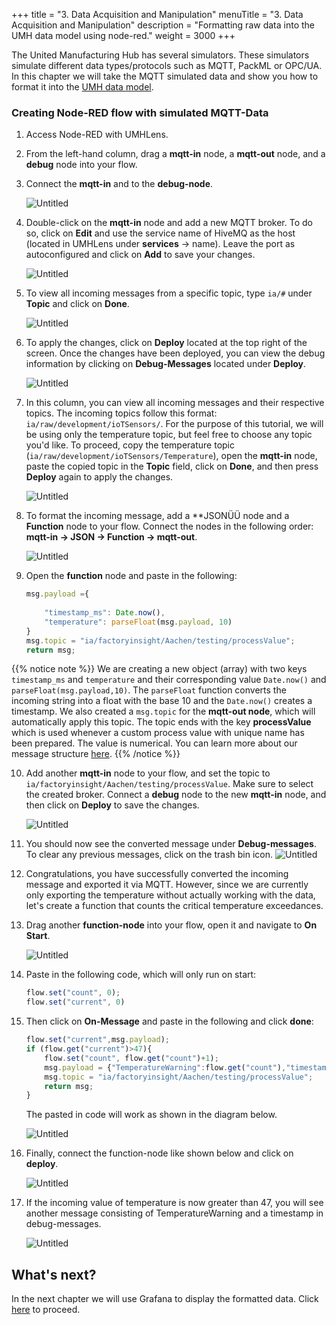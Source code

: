 +++
title = "3. Data Acquisition and Manipulation"
menuTitle = "3. Data Acquisition and Manipulation"
description = "Formatting raw data into the UMH data model using node-red."
weight = 3000
+++



The United Manufacturing Hub has several simulators. These simulators simulate different data types/protocols such as MQTT, PackML or OPC/UA. In this chapter we will take the MQTT simulated data and show you how to format it into the [UMH data model](https://learn.umh.app/docs/datamodel/).


### Creating Node-RED flow with simulated MQTT-Data

1. Access Node-RED with UMHLens.
2. From the left-hand column, drag a **mqtt-in** node, a **mqtt-out** node, and a **debug** node into your flow.
3. Connect the **mqtt-in** and to the **debug-node**.

   ![Untitled](/images/getstarted/dataAcquisitionManipulation/getStartedDataAcqMan1.png)
4. Double-click on the **mqtt-in** node and add a new MQTT broker. To do so, click on **Edit** and use the service name of HiveMQ as the host (located in UMHLens under **services** -> name). Leave the port as autoconfigured and click on **Add** to save your changes.

   ![Untitled](/images/getstarted/dataAcquisitionManipulation/getStartedDataAcqManServicename.png)
5. To view all incoming messages from a specific topic, type `ia/#` under **Topic** and click on **Done**.

   ![Untitled](/images/getstarted/dataAcquisitionManipulation/getStartedDataAcqManiaRaw.png)
6. To apply the changes, click on **Deploy** located at the top right of the screen. Once the changes have been deployed, you can view the debug information by clicking on **Debug-Messages** located under **Deploy**. 

   ![Untitled](/images/getstarted/dataAcquisitionManipulation/getStartedDataAcqManDebugDeploy.png)
7. In this column, you can view all incoming messages and their respective topics. The incoming topics follow this format: `ia/raw/development/ioTSensors/`. For the purpose of this tutorial, we will be using only the temperature topic, but feel free to choose any topic you'd like. To proceed, copy the temperature topic (`ia/raw/development/ioTSensors/Temperature`), open the **mqtt-in** node, paste the copied topic in the **Topic** field, click on **Done**, and then press **Deploy** again to apply the changes.

   ![Untitled](/images/getstarted/dataAcquisitionManipulation/getStartedDataAcqManNewTopic.png)
8. To format the incoming message, add a **JSONÜÜ node and a **Function** node to your flow. Connect the nodes in the following order: **mqtt-in → JSON → Function → mqtt-out**.

   ![Untitled](/images/getstarted/dataAcquisitionManipulation/getStartedDataAcqManNewNodes.png)
9. Open the **function** node and paste in the following:

   ```jsx
   msg.payload ={
    
       "timestamp_ms": Date.now(), 
       "temperature": parseFloat(msg.payload, 10)
   }
   msg.topic = "ia/factoryinsight/Aachen/testing/processValue";
   return msg;
   ```
   
{{% notice note %}}
We are creating a new object (array) with two keys `timestamp_ms` and `temperature` and their corresponding value `Date.now()` and `parseFloat(msg.payload,10)`.
The `parseFloat` function converts the incoming string into a float with the base 10 and the `Date.now()` creates a timestamp.
We also created a `msg.topic` for the **mqtt-out node**, which will automatically apply this topic. 
The topic ends with the key **processValue** which is used whenever a custom process value with unique name has been prepared. The value is numerical. You can learn more about our message structure [here](https://learn.umh.app/docs/datamodel/messages/).
{{% /notice %}}

10. Add another **mqtt-in** node to your flow, and set the topic to `ia/factoryinsight/Aachen/testing/processValue`. Make sure to select the created broker. Connect a **debug** node to the new **mqtt-in** node, and then click on **Deploy** to save the changes.

    ![Untitled](/images/getstarted/dataAcquisitionManipulation/getStartedDataAcqManNewDebug.png)
11. You should now see the converted message under **Debug-messages**. To clear any previous messages, click on the trash bin icon.
    ![Untitled](/images/getstarted/dataAcquisitionManipulation/getStartedDataAcqManDebugWindow.png)
12. Congratulations, you have successfully converted the incoming message and exported it via MQTT. However, since we are currently only exporting the temperature without actually working with the data, let's create a function that counts the critical temperature exceedances.
13. Drag another **function-node** into your flow, open it and navigate to **On Start**.

    ![Untitled](/images/getstarted/dataAcquisitionManipulation/getStartedDataAcqManOnStart.png)
14. Paste in the following code, which will only run on start:

    ```jsx
    flow.set("count", 0);
    flow.set("current", 0)
    ```

15. Then click on **On-Message** and paste in the following and click **done**:

    ```jsx
    flow.set("current",msg.payload);
    if (flow.get("current")>47){
        flow.set("count", flow.get("count")+1);
        msg.payload = {"TemperatureWarning":flow.get("count"),"timestamp_ms":Date.now()}
        msg.topic = "ia/factoryinsight/Aachen/testing/processValue";
        return msg;
    }
    ```

    The pasted in code will work as shown in the diagram below.

    ![Untitled](/images/getstarted/dataAcquisitionManipulation/getStartedDataAcqManTemperatureWarning.png)

16. Finally, connect the function-node like shown below and click on **deploy**.

    ![Untitled](/images/getstarted/dataAcquisitionManipulation/getStartedDataAcqManNewFunction.png)
17. If the incoming value of temperature is now greater than 47, you will see another message consisting of TemperatureWarning and a timestamp in debug-messages.

    ![Untitled](/images/getstarted/dataAcquisitionManipulation/getStartedDataAcqManGreaterThan.png)


## What's next?

In the next chapter we will use Grafana to display the formatted data. Click [here](/docs/getstarted/datavisualization/) to proceed.
